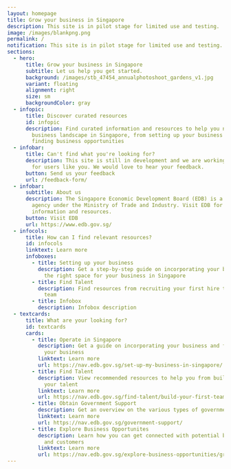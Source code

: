 ```yaml
---
layout: homepage
title: Grow your business in Singapore
description: This site is in pilot stage for limited use and testing.
image: /images/blankpng.png
permalink: /
notification: This site is in pilot stage for limited use and testing.
sections:
  - hero:
      title: Grow your business in Singapore
      subtitle: Let us help you get started.
      background: /images/stb_47454_annualphotoshoot_gardens_v1.jpg
      variant: floating
      alignment: right
      size: sm
      backgroundColor: gray
  - infopic:
      title: Discover curated resources
      id: infopic
      description: Find curated information and resources to help you navigate the
        business landscape in Singapore, from setting up your business to
        finding business opportunities
  - infobar:
      title: Can't find what you're looking for?
      description: This site is still in development and we are working to improve it
        for users like you. We would love to hear your feedback.
      button: Send us your feedback
      url: /feedback-form/
  - infobar:
      subtitle: About us
      description: The Singapore Economic Development Board (EDB) is a government
        agency under the Ministry of Trade and Industry. Visit EDB for more
        information and resources.
      button: Visit EDB
      url: https://www.edb.gov.sg/
  - infocols:
      title: How can I find relevant resources?
      id: infocols
      linktext: Learn more
      infoboxes:
        - title: Setting up your business
          description: Get a step-by-step guide on incorporating your business and finding
            the right space for your business in Singapore
        - title: Find Talent
          description: Find resources from recruiting your first hire to developing your
            team
        - title: Infobox
          description: Infobox description
  - textcards:
      title: What are your looking for?
      id: textcards
      cards:
        - title: Operate in Singapore
          description: Get a guide on incorporating your business and finding space for
            your business
          linktext: Learn more
          url: https://nav.edb.gov.sg/set-up-my-business-in-singapore/
        - title: Find Talent
          description: View recommended resources to help you from build, grow and develop
            your talent
          linktext: Learn more
          url: https://nav.edb.gov.sg/find-talent/build-your-first-team/overview/
        - title: Obtain Government Support
          description: Get an overview on the various types of government support available
          linktext: Learn more
          url: https://nav.edb.gov.sg/government-support/
        - title: Explore Business Opportunites
          description: Learn how you can get connected with potential business partners
            and customers
          linktext: Learn more
          url: https://nav.edb.gov.sg/explore-business-opportunities/grow-your-customer-base/
---
```

